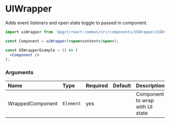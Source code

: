# UIWrapper


Adds event listeners and open state toggle to passed in component.


```jsx
import uiWrapper from '@agct/react-common/src/components/UIWrapper/UIWrapper';

const Component = uiWrapper(<span>content</span>);

const UIWrapperExample = () => (
  <Component />
);
```


### Arguments

| Name             | Type      | Required | Default  | Description                     |
|:-----------------|:----------|:---------|:---------|:--------------------------------|
| WrappedComponent | `Element` | yes      |          | Component to wrap with UI state |
